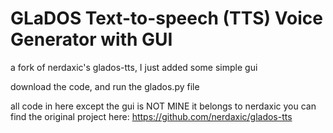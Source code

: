 # GLaDOS Text-to-speech (TTS) Voice Generator with GUI

a fork of nerdaxic's glados-tts, I just added some simple gui

download the code, and run the glados.py file

all code in here except the gui is NOT MINE it belongs to nerdaxic
you can find the original project here:
https://github.com/nerdaxic/glados-tts
